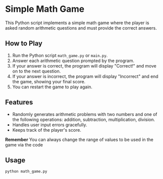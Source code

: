# Simple Math Game

This Python script implements a simple math game where the player is asked random arithmetic questions and must provide the correct answers.

## How to Play

1. Run the Python script `math_game.py` or `main.py`.
2. Answer each arithmetic question prompted by the program.
3. If your answer is correct, the program will display "Correct!" and move on to the next question.
4. If your answer is incorrect, the program will display "Incorrect" and end the game, showing your final score.
5. You can restart the game to play again.

## Features

- Randomly generates arithmetic problems with two numbers and one of the following operations: addition, subtraction, multiplication, division.
- Handles user input errors gracefully.
- Keeps track of the player's score.

**Remember**
You can always change the range of values to be used in the game via the code

## Usage

```bash
python math_game.py


